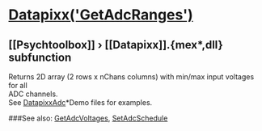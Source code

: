 # [Datapixx('GetAdcRanges')](Datapixx-GetAdcRanges) 
## [[Psychtoolbox]] &#8250; [[Datapixx]].{mex*,dll} subfunction


Returns 2D array (2 rows x nChans columns) with min/max input voltages for all  
ADC channels.  
See [DatapixxAdc](DatapixxAdc)\*Demo files for examples.  
  


###See also:
[GetAdcVoltages](Datapixx-GetAdcVoltages), [SetAdcSchedule](Datapixx-SetAdcSchedule)
